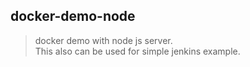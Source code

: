 ## docker-demo-node
> docker demo with node js server.  
This also can be used for simple jenkins example.

